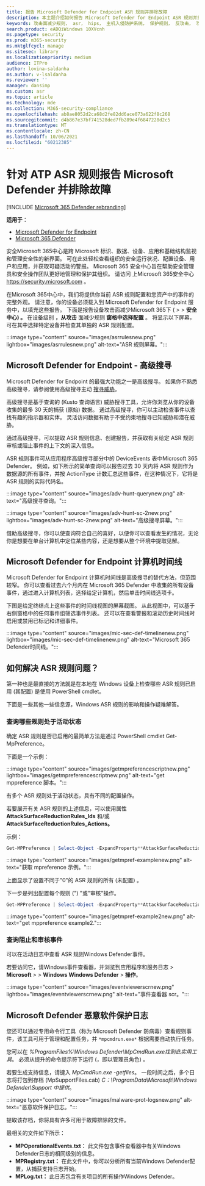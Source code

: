 ```yaml
---
title: 报告 Microsoft Defender for Endpoint ASR 规则并排除故障
description: 本主题介绍如何报告 Microsoft Defender for Endpoint ASR 规则并排除故障
keywords: 攻击面减少规则， asr， hips， 主机入侵防护系统， 保护规则， 反攻击， 攻击， 感染防护， microsoft defender 终结点
search.product: eADQiWindows 10XVcnh
ms.pagetype: security
ms.prod: m365-security
ms.mktglfcycl: manage
ms.sitesec: library
ms.localizationpriority: medium
audience: ITPro
author: lovina-saldanha
ms.author: v-lsaldanha
ms.reviewer: ''
manager: dansimp
ms.custom: asr
ms.topic: article
ms.technology: mde
ms.collection: M365-security-compliance
ms.openlocfilehash: ab8ae8052d2ca68d2fe82dd6ace073a622f8c268
ms.sourcegitcommit: d4b867e37bf741528ded7fb289e4f6847228d2c5
ms.translationtype: MT
ms.contentlocale: zh-CN
ms.lasthandoff: 10/06/2021
ms.locfileid: "60212385"
---
```

# <a name="report-and-troubleshoot-microsoft-defender-for-atp-asr-rules"></a>针对 ATP ASR 规则报告 Microsoft Defender 并排除故障

[!INCLUDE [Microsoft 365 Defender rebranding](../../includes/microsoft-defender.md)]

**适用于：**

- [Microsoft Defender for Endpoint](https://go.microsoft.com/fwlink/?linkid=2154037)
- [Microsoft 365 Defender](https://go.microsoft.com/fwlink/?linkid=2118804)

安全Microsoft 365中心是跨 Microsoft 标识、数据、设备、应用和基础结构监视和管理安全性的新界面。 可在此处轻松查看组织的安全运行状况、配置设备、用户和应用，并获取可疑活动的警报。 Microsoft 365 安全中心旨在帮助安全管理员和安全操作团队更好地管理和保护其组织。 请访问 上Microsoft 365安全中心 <https://security.microsoft.com> 。

在Microsoft 365中心中，我们将提供你当前 ASR 规则配置和您资产中的事件的完整外观。 请注意，你的设备必须载入到 Microsoft Defender for Endpoint 服务中，以填充这些报告。
下面是报告设备攻击面减少Microsoft 365下 ( \>  \> **安全中心) 。** 在设备级别 **，从攻击** 面减少规则 **窗格中选择配置** 。 将显示以下屏幕，可在其中选择特定设备并检查其单独的 ASR 规则配置。

:::image type="content" source="images/asrrulesnew.png" lightbox="images/asrrulesnew.png" alt-text="ASR 规则屏幕。":::

## <a name="microsoft-defender-for-endpoint---advanced-hunting"></a>Microsoft Defender for Endpoint - 高级搜寻

Microsoft Defender for Endpoint 的最强大功能之一是高级搜寻。 如果你不熟悉高级搜寻，请参阅使用高级搜寻主动 [搜寻威胁](advanced-hunting-overview.md)。

高级搜寻是基于查询的 (Kusto 查询语言) 威胁搜寻工具，允许你浏览从你的设备收集的最多 30 天的捕获 (原始) 数据。 通过高级搜寻，你可以主动检查事件以查找有趣的指示器和实体。 灵活访问数据有助于不受约束地搜寻已知威胁和潜在威胁。

通过高级搜寻，可以提取 ASR 规则信息、创建报告，并获取有关给定 ASR 规则审核或阻止事件的上下文的深入信息。

ASR 规则事件可从应用程序高级搜寻部分中的 DeviceEvents 表中Microsoft 365 Defender。 例如，如下所示的简单查询可以报告过去 30 天内将 ASR 规则作为数据源的所有事件，并按 ActionType 计数汇总这些事件，在这种情况下，它将是 ASR 规则的实际代码名。

:::image type="content" source="images/adv-hunt-querynew.png" alt-text="高级搜寻查询。":::

:::image type="content" source="images/adv-hunt-sc-2new.png" lightbox="images/adv-hunt-sc-2new.png" alt-text="高级搜寻屏幕。":::

借助高级搜寻，你可以使查询符合自己的喜好，以便你可以查看发生的情况，无论你是想要在单台计算机中定位某些内容，还是想要从整个环境中提取见解。

## <a name="microsoft-defender-for-endpoint-machine-timeline"></a>Microsoft Defender for Endpoint 计算机时间线

Microsoft Defender for Endpoint 计算机时间线是高级搜寻的替代方法，但范围较窄。 你可以查看过去六个月内在 Microsoft 365 Defender 中收集的所有设备事件，通过进入计算机列表，选择给定计算机，然后单击时间线选项卡。

下图是给定终结点上这些事件的时间线视图的屏幕截图。 从此视图中，可以基于右侧窗格中的任何事件组筛选事件列表。 还可以在查看警报和滚动历史时间线时启用或禁用已标记和详细事件。

:::image type="content" source="images/mic-sec-def-timelinenew.png" lightbox="images/mic-sec-def-timelinenew.png" alt-text="Microsoft 365 Defender时间线。":::

## <a name="how-to-troubleshoot-asr-rules"></a>如何解决 ASR 规则问题？

第一种也是最直接的方法就是在本地在 Windows 设备上检查哪些 ASR 规则已启用 (其配置) 是使用 PowerShell cmdlet。

下面是一些其他一些信息源，Windows ASR 规则的影响和操作疑难解答。

### <a name="querying-which-rules-are-active"></a>查询哪些规则处于活动状态

确定 ASR 规则是否已启用的最简单方法是通过 PowerShell cmdlet Get-MpPreference。

下面是一个示例：

:::image type="content" source="images/getmpreferencescriptnew.png" lightbox="images/getmpreferencescriptnew.png" alt-text="get mppreference 脚本。":::

有多个 ASR 规则处于活动状态，具有不同的配置操作。

若要展开有关 ASR 规则的上述信息，可以使用属性 **AttackSurfaceReductionRules_Ids** 和/或 **AttackSurfaceReductionRules_Actions。**

示例：

```powershell
Get-MPPreference | Select-Object -ExpandProperty**AttackSurfaceReductionRules_Ids
```

:::image type="content" source="images/getmpref-examplenew.png" alt-text="获取 mpreference 示例。":::

上面显示了设置不同于"0"的 ASR 规则的所有 (未配置) 。

下一步是列出配置每个规则 (") "或"审核"操作。

```powershell
Get-MPPreference | Select-Object -ExpandProperty**AttackSurfaceReductionRules_Actions
```

:::image type="content" source="images/getmpref-example2new.png" alt-text="get mppreference example2.":::

### <a name="querying-blocking-and-auditing-events"></a>查询阻止和审核事件

可以在活动日志中查看 ASR 规则Windows Defender事件。

若要访问它，请Windows事件查看器，并浏览到应用程序和服务日志 \> **Microsoft** \>  \> **Windows Windows Defender** \> **操作**。

:::image type="content" source="images/eventviewerscrnew.png" lightbox="images/eventviewerscrnew.png" alt-text="事件查看器 scr。":::

## <a name="microsoft-defender-malware-protection-logs"></a>Microsoft Defender 恶意软件保护日志

您还可以通过专用命令行工具（称为 Microsoft Defender 防病毒）查看规则事件，该工具可用于管理和配置任务，并 `*mpcmdrun.exe*` 根据需要自动执行任务。

您可以在 *%ProgramFiles%\Windows Defender\MpCmdRun.exe找到此实用工具*。 必须从提升的命令提示符下运行 (，即以管理员角色) 。

若要生成支持信息，请键入 *MpCmdRun.exe -getfiles*。 一段时间之后，多个日志将打包到存档 (MpSupportFiles.cab) *C：\ProgramData\Microsoft\Windows Defender\Support 中提供*。

:::image type="content" source="images/malware-prot-logsnew.png" alt-text="恶意软件保护日志。":::

提取该存档，你将具有许多可用于故障排除的文件。

最相关的文件如下所示：

- **MPOperationalEvents.txt：** 此文件包含事件查看器中有关Windows Defender日志的相同级别的信息。
- **MPRegistry.txt：** 在此文件中，你可以分析所有当前Windows Defender配置，从捕获支持日志开始。
- **MPLog.txt：** 此日志包含有关项目的所有操作Windows Defender。
